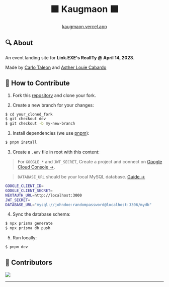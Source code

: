 <h1 align="center">🟩 Kaugmaon 🟩</h1>
<p align="center"><a href="https://kaugmaon.vercel.app">kaugmaon.vercel.app</a></p>

## 🔍 About

An event landing site for **Link.EXE's RealITy @ April 14, 2023**.

Made by [Carlo Taleon](https://carlo.vercel.app) and [Asther Louie Cabardo](https://asther.vercel.app/)

## 💭 How to Contribute

1. Fork this [repository]() and clone your fork.

2. Create a new branch for your changes:

```sh
$ cd your_cloned_fork
$ git checkout dev
$ git checkout -b my-new-branch
```

3. Install dependencies (we use [pnpm](https://pnpm.io/installation)):

```sh
$ pnpm install
```

3. Create a `.env` file in root with this content:

> For `GOOGLE_*` and `JWT_SECRET`, Create a project and connect on [Google Cloud Console →](https://console.cloud.google.com/apis/credentials).

> `DATABASE_URL` should be your local MySQL database. [Guide →](https://www.prisma.io/docs/getting-started/setup-prisma/start-from-scratch/relational-databases/connect-your-database-typescript-mysql)

```sh
GOOGLE_CLIENT_ID=
GOOGLE_CLIENT_SECRET=
NEXTAUTH_URL=http://localhost:3000
JWT_SECRET=
DATABASE_URL="mysql://johndoe:randompassword@localhost:3306/mydb"
```

4. Sync the database schema:

```sh
$ npx prisma generate
$ npx prisma db push
```

5. Run locally:

```sh
$ pnpm dev
```

## 🚀 Contributors

<a href="https://github.com/blankeos/kaugmaon/graphs/contributors">
  <img src="https://contrib.rocks/image?repo=blankeos/kaugmaon" />
</a>

---
